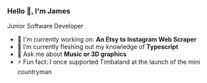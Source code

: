 ### Hello 👋, I'm James

Junior Software Developer

- 🔭 I'm currently working on: **An Etsy to Instagram Web Scraper**
- 🌱 I’m currently fleshing out my knowledge of **Typescript**
- 💬 Ask me about **Music or 3D graphics**
- ⚡ Fun fact: I once supported Timbaland at the launch of the mini countryman

